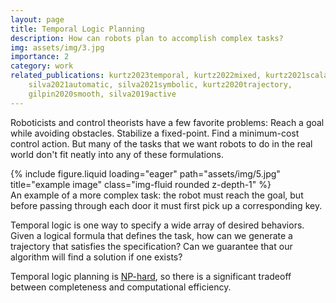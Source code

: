 ```yaml
---
layout: page
title: Temporal Logic Planning
description: How can robots plan to accomplish complex tasks?
img: assets/img/3.jpg
importance: 2
category: work
related_publications: kurtz2023temporal, kurtz2022mixed, kurtz2021scalable,
    silva2021automatic, silva2021symbolic, kurtz2020trajectory,
    gilpin2020smooth, silva2019active
---
```


Roboticists and control theorists have a few favorite problems: Reach a goal
while avoiding obstacles. Stabilize a fixed-point. Find
a minimum-cost control action. But
many of the tasks that we want robots to do in the real world don't fit 
neatly into any of these formulations. 

<div class="row">
    <div class="col-sm mt-3 mt-md-0">
        {% include figure.liquid loading="eager" path="assets/img/5.jpg" title="example image" class="img-fluid rounded z-depth-1" %}
    </div>
</div>
<div class="caption">
    An example of a more complex task: the robot must reach the goal, but before
    passing through each door it must first pick up a corresponding key. 
</div>

Temporal logic is one way to specify a wide array of desired behaviors. 
Given a logical formula that defines the task, how can we generate a trajectory 
that satisfies the specification? Can we guarantee that our algorithm will find
a solution if one exists? 

Temporal logic planning is 
[NP-hard](https://en.wikipedia.org/wiki/NP-hardness), so there is a
significant tradeoff between completeness and computational efficiency. 

